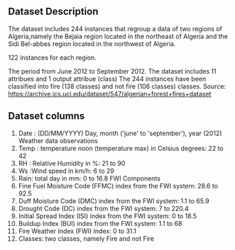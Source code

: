 ## Dataset Description
The dataset includes 244 instances that regroup a data of two regions of Algeria,namely the Bejaia region located in the northeast of Algeria and the Sidi Bel-abbes region located in the northwest of Algeria.

122 instances for each region. 

The period from June 2012 to September 2012. 
The dataset includes 11 attribues and 1 output attribue (class)
The 244 instances have been classified into fire (138 classes) and not fire (106 classes) classes.
Source: https://archive.ics.uci.edu/dataset/547/algerian+forest+fires+dataset

## Dataset columns
1. Date : (DD/MM/YYYY) Day, month ('june' to 'september'), year (2012)
Weather data observations 
2. Temp : temperature noon (temperature max)  in Celsius degrees: 22 to 42
3. RH : Relative Humidity in %: 21 to 90 
4. Ws :Wind speed in km/h: 6 to 29 
5. Rain: total day in mm: 0 to 16.8
FWI Components  
6. Fine Fuel Moisture Code (FFMC) index from the FWI system: 28.6 to 92.5 
7. Duff Moisture Code (DMC) index from the FWI system: 1.1 to 65.9 
8. Drought Code (DC) index from the FWI system:  7 to 220.4
9. Initial Spread Index (ISI) index from the FWI system: 0 to 18.5 
10. Buildup Index (BUI) index from the FWI system: 1.1 to 68
11. Fire Weather Index (FWI) Index: 0 to 31.1
12. Classes: two classes, namely   Fire and not Fire
